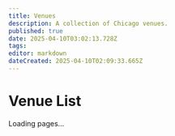 ```yaml
---
title: Venues
description: A collection of Chicago venues.
published: true
date: 2025-04-10T03:02:13.728Z
tags: 
editor: markdown
dateCreated: 2025-04-10T02:09:33.665Z
---
```


# Venue List

<div id="pageTree">Loading pages...</div>
